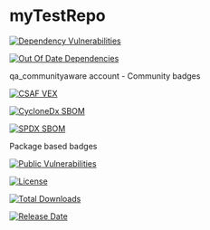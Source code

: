 # myTestRepo


[![Dependency Vulnerabilities](https://img.shields.io/endpoint?url=https%3A%2F%2Fqa-api-hooks.soos.io%2Fapi%2Fshieldsio-badges%3FbadgeType%3DDependencyVulnerabilities%26pid%3Dgv3105ibf%26branchName%3Dmain)](https://qa-app.soos.io)

[![Out Of Date Dependencies](https://img.shields.io/endpoint?url=https%3A%2F%2Fqa-api-hooks.soos.io%2Fapi%2Fshieldsio-badges%3FbadgeType%3DOutOfDateDependencies%26pid%3Dgv3105ibf%26branchName%3Dmain)](https://qa-app.soos.io)

qa_communityaware account - Community badges


[![CSAF VEX](https://img.shields.io/endpoint?url=https%3A%2F%2Fqa-api-hooks.soos.io%2Fapi%2Fshieldsio-badges%3FbadgeType%3DVexSbom%26pid%3Ds76ftm1q6)](https://qa-app.soos.io/research/repositories/github/soos-io/sample-project-npm/?attributionFormat=CsafVex)

[![CycloneDx SBOM](https://img.shields.io/endpoint?url=https%3A%2F%2Fqa-api-hooks.soos.io%2Fapi%2Fshieldsio-badges%3FbadgeType%3DCycloneDxSbom%26pid%3Ds76ftm1q6)](https://qa-app.soos.io/research/repositories/github/soos-io/sample-project-npm/?attributionFormat=CycloneDx)

[![SPDX SBOM](https://img.shields.io/endpoint?url=https%3A%2F%2Fqa-api-hooks.soos.io%2Fapi%2Fshieldsio-badges%3FbadgeType%3DSpdxSbom%26pid%3Ds76ftm1q6)](https://qa-app.soos.io/research/repositories/github/soos-io/sample-project-npm/?attributionFormat=Spdx)

Package based badges

[![Public Vulnerabilities](https://img.shields.io/endpoint?url=https%3A%2F%2Fqa-api-hooks.soos.io%2Fapi%2Fshieldsio-badges%3FbadgeType%3DVulnerabilities%26pid%3Ds76ftm1q6%26branchName%3Dmain%26packageVersion%3Dlatest-stable)](https://qa-app.soos.io/research/packages/NPM/@soos-io/sample-project/)

[![License](https://img.shields.io/endpoint?url=https%3A%2F%2Fqa-api-hooks.soos.io%2Fapi%2Fshieldsio-badges%3FbadgeType%3DLicense%26pid%3Ds76ftm1q6%26branchName%3Dmain%26packageVersion%3Dlatest-stable)](https://qa-app.soos.io/research/packages/NPM/@soos-io/sample-project/)

[![Total Downloads](https://img.shields.io/endpoint?url=https%3A%2F%2Fqa-api-hooks.soos.io%2Fapi%2Fshieldsio-badges%3FbadgeType%3DDownloads%26pid%3Ds76ftm1q6%26branchName%3Dmain%26packageVersion%3Dlatest-stable)](https://qa-app.soos.io/research/packages/NPM/@soos-io/sample-project/)

[![Release Date](https://img.shields.io/endpoint?url=https%3A%2F%2Fqa-api-hooks.soos.io%2Fapi%2Fshieldsio-badges%3FbadgeType%3DReleaseDate%26pid%3Ds76ftm1q6%26branchName%3Dmain%26packageVersion%3Dlatest-stable)](https://qa-app.soos.io/research/packages/NPM/@soos-io/sample-project/)
